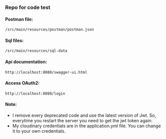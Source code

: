 ### Repo for code test

#### Postman file: 
```/src/main/resources/postman/postman.json```
#### Sql files: 
```/src/main/resources/sql-data```
#### Api documentation: 
```http://localhost:8080/swagger-ui.html```
#### Access OAuth2: 
```http://localhost:8080/login```

#### Note: 
- I remove every deprecated code and use the latest version of Jwt. So, everytime you restart the server you need to get the jwt token again. 
- My cloudinary credentials are in the application.yml file. You can change it to your own credentials.
